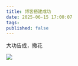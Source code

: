```yaml
---
title: 博客搭建成功
date: 2025-06-15 17:00:07
tags:
published: false
---
```

大功告成，撒花

![](https://img.liangmouyin.com/2025/06/a14e7fd2eb5a7d2383dda7e28cb52c61.{ext})
